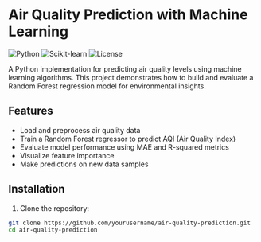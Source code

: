 # Air Quality Prediction with Machine Learning

![Python](https://img.shields.io/badge/Python-3.8%2B-blue)
![Scikit-learn](https://img.shields.io/badge/Scikit--learn-1.0%2B-orange)
![License](https://img.shields.io/badge/License-MIT-green)

A Python implementation for predicting air quality levels using machine learning algorithms. This project demonstrates how to build and evaluate a Random Forest regression model for environmental insights.

## Features

- Load and preprocess air quality data
- Train a Random Forest regressor to predict AQI (Air Quality Index)
- Evaluate model performance using MAE and R-squared metrics
- Visualize feature importance
- Make predictions on new data samples

## Installation

1. Clone the repository:
```bash
git clone https://github.com/yourusername/air-quality-prediction.git
cd air-quality-prediction
